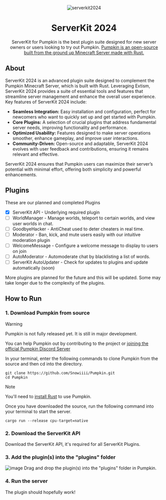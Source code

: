 <div align="center">

 ![serverkit2024](https://github.com/user-attachments/assets/98c7fc9f-6500-4a76-a5c2-009cedd290b3)

# ServerKit 2024
ServerKit for Pumpkin is the best plugin suite designed for new server owners or users looking to try out Pumpkin. [Pumpkin is an open-source built from the ground up Minecraft Server made with Rust.](https://github.com/Snowiiii/Pumpkin)

</div>

## About

ServerKit 2024 is an advanced plugin suite designed to complement the Pumpkin Minecraft Server, which is built with Rust. Leveraging Extism, ServerKit 2024 provides a suite of essential tools and features that streamline server management and enhance the overall user experience. Key features of ServerKit 2024 include:

- **Seamless Integration:** Easy installation and configuration, perfect for newcomers who want to quickly set up and get started with Pumpkin.
- **Core Plugins:** A selection of crucial plugins that address fundamental server needs, improving functionality and performance.
- **Optimized Usability:** Features designed to make server operations smoother, enhance gameplay, and improve user interactions.
- **Community-Driven:** Open-source and adaptable, ServerKit 2024 evolves with user feedback and contributions, ensuring it remains relevant and effective.

ServerKit 2024 ensures that Pumpkin users can maximize their server’s potential with minimal effort, offering both simplicity and powerful enhancements.

## Plugins
These are our planned and completed Plugins

- [x] ServerKit API - Underlying required plugin
- [ ] WorldManager - Manage worlds, teleport to certain worlds, and view user worlds in chat.
- [ ] GoodbyeHacker - AntiCheat used to deter cheaters in real time.
- [ ] Moderator - Ban, kick, and mute users easily with our intuitive moderation plugin
- [ ] WelcomeMessage - Configure a welcome message to display to users on join
- [ ] AutoModerator - Automoderate chat by blacklisting a list of words.
- [ ] ServerKit AutoUpdater - Check for updates to plugins and update automatically (soon)

More plugins are planned for the future and this will be updated. Some may take longer due to the complexity of the plugins.


## How to Run
### 1. Download Pumpkin from source
> [!WARNING]
> Pumpkin is not fully released yet. It is still in major development.
>
> You can help Pumpkin out by contributing to the project or [joining the official Pumpkin Discord Server](https://discord.gg/x2923hweS3)

In your terminal, enter the following commands to clone Pumpkin from the source and then cd into the directory.
```shell
git clone https://github.com/Snowiiii/Pumpkin.git
cd Pumpkin
```

> [!NOTE]
> You'll need to [install Rust](https://www.rust-lang.org/tools/install) to use Pumpkin.

Once you have downloaded the source, run the following command into your terminal to start the server.
```shell
cargo run --release cpu-target=native
```

### 2. Download the ServerKit API
Download the ServerKit API, it's required for all ServerKit Plugins.

### 3. Add the plugin(s) into the "plugins" folder
![image](https://github.com/user-attachments/assets/83419a60-9f5b-4afd-85ac-0ac5e8271b50)
Drag and drop the plugin(s) into the "plugins" folder in Pumpkin.


### 4. Run the server
The plugin should hopefully work!
